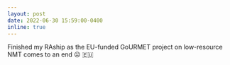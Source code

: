 ```yaml
---
layout: post
date: 2022-06-30 15:59:00-0400
inline: true
---
```


Finished my RAship as the EU-funded GoURMET project on low-resource NMT comes to an end :frowning_face: :eu: